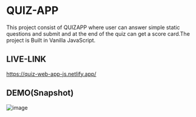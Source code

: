 # QUIZ-APP

This project consist of QUIZAPP where user can answer simple static questions and submit and at the end of the quiz can get a score card.The project is Built in Vanilla JavaScript.



## LIVE-LINK

https://quiz-web-app-js.netlify.app/

## DEMO(Snapshot)
![image](https://user-images.githubusercontent.com/48747218/198833263-66a32bac-b48b-42cb-907e-614b5987ca8c.png)

